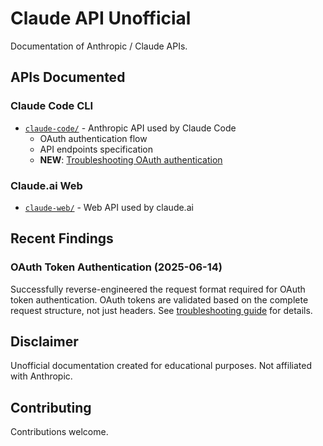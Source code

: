 # Claude API Unofficial

Documentation of Anthropic / Claude APIs.

## APIs Documented

### Claude Code CLI
- [`claude-code/`](claude-code/) - Anthropic API used by Claude Code
  - OAuth authentication flow
  - API endpoints specification
  - **NEW**: [Troubleshooting OAuth authentication](claude-code/troubleshooting.md)

### Claude.ai Web
- [`claude-web/`](claude-web/) - Web API used by claude.ai

## Recent Findings

### OAuth Token Authentication (2025-06-14)
Successfully reverse-engineered the request format required for OAuth token authentication.
OAuth tokens are validated based on the complete request structure, not just headers.
See [troubleshooting guide](claude-code/troubleshooting.md) for details.

## Disclaimer

Unofficial documentation created for educational purposes. Not affiliated with Anthropic.

## Contributing

Contributions welcome.